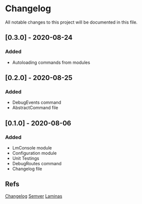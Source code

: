 # Changelog
All notable changes to this project will be documented in this file.

## [0.3.0] - 2020-08-24
### Added
- Autoloading commands from modules

## [0.2.0] - 2020-08-25
### Added
- DebugEvents command
- AbstractCommand file

## [0.1.0] - 2020-08-06
### Added
- LmConsole module
- Configuration module
- Unit Testings
- DebugRoutes command
- Changelog file

Refs
---
[Changelog](https://keepachangelog.com)
[Semver](https://semver.org)
[Laminas](https://getlaminas.org)
